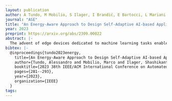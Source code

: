 ```yaml
---
layout: publication
author: A Tundo, M Mobilio, S Ilager, I Brandić, E Bartocci, L Mariani
journal: "ASE"
title: "An Energy-Aware Approach to Design Self-Adaptive AI-based Applications on the Edge"
year: 2023
preprint: https://arxiv.org/abs/2309.00022
abstract: |-
  The advent of edge devices dedicated to machine learning tasks enabled the execution of AI-based applications that efficiently process and classify the data acquired by the resource-constrained devices populating the Internet of Things. The proliferation of such applications (e.g., critical monitoring in smart cities) demands new strategies to make these systems also sustainable from an energetic point of view. In this paper, we present an energy-aware approach for the design and deployment of self-adaptive AI-based applications that can balance application objectives (e.g., accuracy in object detection and frames processing rate) with energy consumption. We address the problem of determining the set of configurations that can be used to self-adapt the system with a meta-heuristic search procedure that only needs a small number of empirical samples. The final set of configurations are selected using weighted gray relational analysis, and mapped to the operation modes of the self-adaptive application. We validate our approach on an AI-based application for pedestrian detection. Results show that our self-adaptive application can outperform non-adaptive baseline configurations by saving up to 81% of energy while loosing only between 2% and 6 % in accuracy.
bibtex: |-
  @inproceedings{tundo2023energy,
    title={An Energy-Aware Approach to Design Self-Adaptive AI-based Applications on the Edge},
    author={Tundo, Alessandro and Mobilio, Marco and Ilager, Shashikant and Brandi{\'c}, Ivona and Bartocci, Ezio and Mariani, Leonardo},
    booktitle={2023 38th IEEE/ACM International Conference on Automated Software Engineering (ASE)},
    pages={281--293},
    year={2023},
    organization={IEEE}
  }
tags:
---
```

